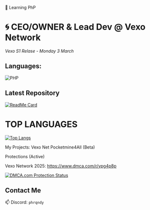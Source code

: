 🐘 Learning PhP 

# 🌀 CEO/OWNER & Lead Dev @ Vexo Network

*Vexo S1 Relase - Monday 3 March*



## Languages:

![PHP](https://img.shields.io/badge/PHP-777BB4?style=for-the-badge&logo=php&logoColor=white)


## Latest Repository  

[![ReadMe Card](https://github-readme-stats.vercel.app/api/pin/?username=PhrqndyDevs&repo=infinite-trial-jetbrains&theme=radical)](https://github.com/PhrqndyDevs/infinite-trial-jetbrains)

# TOP LANGUAGES

[![Top Langs](https://github-readme-stats.vercel.app/api/top-langs/?username=phrqndydevs)](https://github.com/phrqndydevs/github-readme-stats)






My Projects:
Vexo Net
Pocketmine4All (Beta)









Protections (Active)

Vexo Network 2025: https://www.dmca.com/r/ypg4p8p


[![DMCA.com Protection Status](https://images.dmca.com/Badges/DMCA_logo-grn-btn100w.png?ID=332367c8-9264-4b72-9803-6224ef7ea647)](//www.dmca.com/Protection/Status.aspx?ID=332367c8-9264-4b72-9803-6224ef7ea647)




## Contact Me  
📫 Discord: `phrqndy`  

